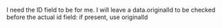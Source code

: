 

I need the ID field to be for me. I will leave a data.originalId to be checked before the actual id field: if present, use originalId
